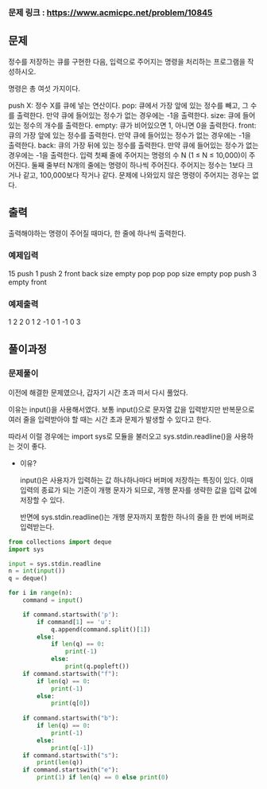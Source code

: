 ### 문제 링크 : https://www.acmicpc.net/problem/10845

## 문제
정수를 저장하는 큐를 구현한 다음, 입력으로 주어지는 명령을 처리하는 프로그램을 작성하시오.

명령은 총 여섯 가지이다.

push X: 정수 X를 큐에 넣는 연산이다.
pop: 큐에서 가장 앞에 있는 정수를 빼고, 그 수를 출력한다. 만약 큐에 들어있는 정수가 없는 경우에는 -1을 출력한다.
size: 큐에 들어있는 정수의 개수를 출력한다.
empty: 큐가 비어있으면 1, 아니면 0을 출력한다.
front: 큐의 가장 앞에 있는 정수를 출력한다. 만약 큐에 들어있는 정수가 없는 경우에는 -1을 출력한다.
back: 큐의 가장 뒤에 있는 정수를 출력한다. 만약 큐에 들어있는 정수가 없는 경우에는 -1을 출력한다.
입력
첫째 줄에 주어지는 명령의 수 N (1 ≤ N ≤ 10,000)이 주어진다. 둘째 줄부터 N개의 줄에는 명령이 하나씩 주어진다. 주어지는 정수는 1보다 크거나 같고, 100,000보다 작거나 같다. 문제에 나와있지 않은 명령이 주어지는 경우는 없다.

## 출력
출력해야하는 명령이 주어질 때마다, 한 줄에 하나씩 출력한다.

### 예제입력
15
push 1
push 2
front
back
size
empty
pop
pop
pop
size
empty
pop
push 3
empty
front

### 예제출력
1
2
2
0
1
2
-1
0
1
-1
0
3

## 풀이과정
### 문제풀이
이전에 해결한 문제였으나, 갑자기 시간 초과 떠서 다시 풀었다.

이유는 input()을 사용해서였다.
보통 input()으로 문자열 값을 입력받지만 반복문으로 여러 줄을 입력받아야 할 때는 시간 초과 문제가 발생할 수 있다고 한다.

따라서 이럴 경우에는 import sys로 모듈을 불러오고 sys.stdin.readline()을 사용하는 것이 좋다.

- 이유?

    input()은 사용자가 입력하는 값 하나하나마다 버퍼에 저장하는 특징이 있다. 이때 입력의 종료가 되는 기준이 개행 문자가 되므로, 개행 문자를 생략한 값을 입력 값에 저장할 수 있다.

    반면에 sys.stdin.readline()는 개행 문자까지 포함한 하나의 줄을 한 번에 버퍼로 입력받는다.

```python
from collections import deque
import sys

input = sys.stdin.readline
n = int(input())
q = deque()

for i in range(n):
    command = input()

    if command.startswith('p'):
        if command[1] == 'u':
            q.append(command.split()[1])
        else:
            if len(q) == 0:
                print(-1)
            else:
                print(q.popleft())
    if command.startswith("f"):
        if len(q) == 0:
            print(-1)
        else:
            print(q[0])
        
    if command.startswith("b"):
        if len(q) == 0:
            print(-1)
        else:
            print(q[-1])
    if command.startswith("s"):
        print(len(q))
    if command.startswith("e"):
        print(1) if len(q) == 0 else print(0)
```